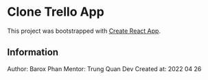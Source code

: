 # Clone Trello App

This project was bootstrapped with [Create React App](https://github.com/facebook/create-react-app).


## Information
Author: Barox Phan
Mentor: Trung Quan Dev
Created at: 2022 04 26